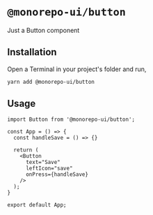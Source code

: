 # `@monorepo-ui/button`

Just a Button component

## Installation

Open a Terminal in your project's folder and run,

```bash
yarn add @monorepo-ui/button
```

## Usage

```typescriptreact
import Button from '@monorepo-ui/button';

const App = () => {
  const handleSave = () => {}

  return (
    <Button
      text="Save"
      leftIcon="save"
      onPress={handleSave}
    />
  );
}

export default App;
```
